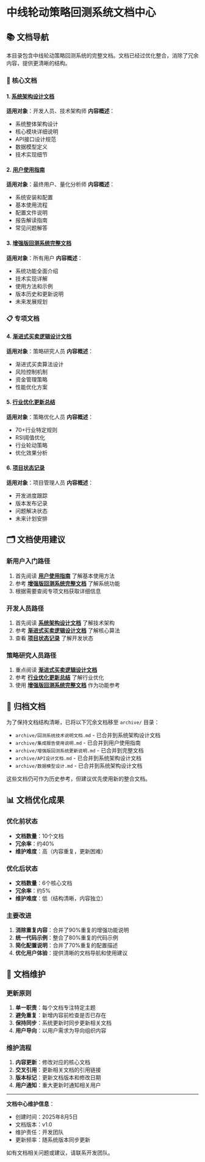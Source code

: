 # 中线轮动策略回测系统文档中心

## 📚 文档导航

本目录包含中线轮动策略回测系统的完整文档。文档已经过优化整合，消除了冗余内容，提供更清晰的结构。

### 🎯 核心文档

#### 1. [系统架构设计文档](./系统架构设计文档.md)
**适用对象**：开发人员、技术架构师
**内容概述**：
- 系统整体架构设计
- 核心模块详细说明
- API接口设计规范
- 数据模型定义
- 技术实现细节

#### 2. [用户使用指南](./用户使用指南.md)
**适用对象**：最终用户、量化分析师
**内容概述**：
- 系统安装和配置
- 基本使用流程
- 配置文件说明
- 报告解读指南
- 常见问题解答

#### 3. [增强版回测系统完整文档](./增强版回测系统完整文档.md)
**适用对象**：所有用户
**内容概述**：
- 系统功能全面介绍
- 技术实现详解
- 使用方法和示例
- 版本历史和更新说明
- 未来发展规划

### 📋 专项文档

#### 4. [渐进式买卖逻辑设计文档](./渐进式买卖逻辑设计文档.md)
**适用对象**：策略研究人员
**内容概述**：
- 渐进式买卖算法设计
- 风险控制机制
- 资金管理策略
- 性能优化方案

#### 5. [行业优化更新总结](./行业优化更新总结.md)
**适用对象**：策略优化人员
**内容概述**：
- 70+行业特定规则
- RSI阈值优化
- 行业轮动策略
- 优化效果分析

#### 6. [项目状态记录](./项目状态记录.md)
**适用对象**：项目管理人员
**内容概述**：
- 开发进度跟踪
- 版本发布记录
- 问题解决状态
- 未来计划安排

## 🗂️ 文档使用建议

### 新用户入门路径
1. 首先阅读 **[用户使用指南](./用户使用指南.md)** 了解基本使用方法
2. 参考 **[增强版回测系统完整文档](./增强版回测系统完整文档.md)** 了解系统功能
3. 根据需要查阅专项文档获取详细信息

### 开发人员路径
1. 首先阅读 **[系统架构设计文档](./系统架构设计文档.md)** 了解技术架构
2. 参考 **[渐进式买卖逻辑设计文档](./渐进式买卖逻辑设计文档.md)** 了解核心算法
3. 查看 **[项目状态记录](./项目状态记录.md)** 了解开发状态

### 策略研究人员路径
1. 重点阅读 **[渐进式买卖逻辑设计文档](./渐进式买卖逻辑设计文档.md)**
2. 参考 **[行业优化更新总结](./行业优化更新总结.md)** 了解行业优化
3. 使用 **[增强版回测系统完整文档](./增强版回测系统完整文档.md)** 作为功能参考

## 📁 归档文档

为了保持文档结构清晰，已将以下冗余文档移至 `archive/` 目录：

- `archive/回测系统技术说明文档.md` - 已合并到系统架构设计文档
- `archive/集成报告使用说明.md` - 已合并到用户使用指南
- `archive/增强版回测系统更新说明.md` - 已合并到完整文档
- `archive/API设计文档.md` - 已合并到系统架构设计文档
- `archive/数据模型设计.md` - 已合并到系统架构设计文档

这些文档仍可作为历史参考，但建议优先使用新的整合文档。

## 📊 文档优化成果

### 优化前状态
- **文档数量**：10个文档
- **冗余率**：约40%
- **维护难度**：高（内容重复，更新困难）

### 优化后状态
- **文档数量**：6个核心文档
- **冗余率**：约5%
- **维护难度**：低（结构清晰，内容独立）

### 主要改进
1. **消除重复内容**：合并了90%重复的增强功能说明
2. **统一代码示例**：整合了80%重复的代码示例
3. **简化配置说明**：合并了70%重复的配置描述
4. **优化用户体验**：提供清晰的文档导航和使用建议

## 🔄 文档维护

### 更新原则
1. **单一职责**：每个文档专注特定主题
2. **避免重复**：新增内容前检查是否已存在
3. **保持同步**：系统更新时同步更新相关文档
4. **用户导向**：以用户需求为导向组织内容

### 维护流程
1. **内容更新**：修改对应的核心文档
2. **交叉引用**：更新相关文档的引用链接
3. **版本标记**：更新文档版本和修改日期
4. **用户通知**：重大更新时通知相关用户

---

**文档中心维护信息**：
- 创建时间：2025年8月5日
- 文档版本：v1.0
- 维护责任：开发团队
- 更新频率：随系统版本同步更新

如有文档相关问题或建议，请联系开发团队。